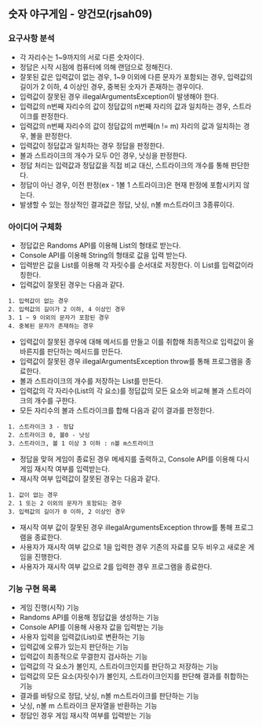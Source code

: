 ## 숫자 야구게임 - 양건모(rjsah09)

### 요구사항 분석
- 각 자리수는 1~9까지의 서로 다른 숫자이다.
- 정답은 시작 시점에 컴퓨터에 의해 랜덤으로 정해진다.
- 잘못된 값은 입력값이 없는 경우, 1~9 이외에 다른 문자가 포함되는 경우, 입력값의 길이가 2 이하, 4 이상인 경우, 중복된 숫자가 존재하는 경우이다.
- 입력값이 잘못된 경우 illegalArgumentsException이 발생해야 한다.
- 입력값의 n번째 자리수의 값이 정답값의 n번째 자리의 값과 일치하는 경우, 스트라이크를 판정한다.
- 입력값의 n번째 자리수의 값이 정답값의 m번째(n != m) 자리의 값과 일치하는 경우, 볼을 판정한다.
- 입력값이 정답값과 일치하는 경우 정답을 판정한다.
- 볼과 스트라이크의 개수가 모두 0인 경우, 낫싱을 판정한다.
- 정답 처리는 입력값과 정답값을 직접 비교 대신, 스트라이크의 개수를 통해 판단한다.
- 정답이 아닌 경우, 이전 판정(ex - 1볼 1 스트라이크)은 현재 판정에 포함시키지 않는다.
- 발생할 수 있는 정상적인 결과값은 정답, 낫싱, n볼 m스트라이크 3종류이다.

### 아이디어 구체화
- 정답값은 Randoms API를 이용해 List<Integer>의 형태로 받는다.
- Console API를 이용해 String의 형태로 값을 입력 받는다.
- 입력받은 값을 List<Integer>를 이용해 각 자릿수를 순서대로 저장한다. 이 List를 입력값이라 칭한다.
- 입력값이 잘못된 경우는 다음과 같다.
```
1. 입력값이 없는 경우
2. 입력값의 길이가 2 이하, 4 이상인 경우
3. 1 ~ 9 이외의 문자가 포함된 경우
4. 중복된 문자가 존재하는 경우 
```
- 입력값이 잘못된 경우에 대해 메서드를 만들고 이를 취합해 최종적으로 입력값이 올바른지를 판단하는 메서드를 만든다.
- 입력값이 잘못된 경우 illegalArgumentsException throw를 통해 프로그램을 종료한다.
- 볼과 스트라이크의 개수를 저장하는 List를 만든다.
- 입력값의 각 자리수(List의 각 요소)를 정답값의 모든 요소와 비교해 볼과 스트라이크의 개수를 구한다.
- 모든 자리수의 볼과 스트라이크를 합해 다음과 같이 결과를 판정한다.
```
1. 스트라이크 3 - 정답
2. 스트라이크 0, 볼0 - 낫싱
3. 스트라이크, 볼 1 이상 3 이하 : n볼 m스트라이크
```
- 정답을 맞혀 게임이 종료된 경우 메세지를 출력하고, Console API를 이용해 다시 게임 재시작 여부를 입력받는다.
- 재시작 여부 입력값이 잘못된 경우는 다음과 같다.
```
1. 값이 없는 경우
2. 1 또는 2 이외의 문자가 포함되는 경우
3. 입력값의 길이가 0 이하, 2 이상인 경우
```
- 재시작 여부 값이 잘못된 경우 illegalArgumentsException throw를 통해 프로그램을 종료한다.
- 사용자가 재시작 여부 값으로 1을 입력한 경우 기존의 자료를 모두 비우고 새로운 게임을 진행한다.
- 사용자가 재시작 여부 값으로 2를 입력한 경우 프로그램을 종료한다.

### 기능 구현 목록
- 게임 진행(시작) 기능
- Randoms API를 이용해 정답값을 생성하는 기능
- Console API를 이용해 사용자 값을 입력받는 기능
- 사용자 입력을 입력값(List)로 변환하는 기능
- 입력값에 오류가 있는지 판단하는 기능
- 입력값이 최종적으로 무결한지 검사하는 기능
- 입력값의 각 요소가 볼인지, 스트라이크인지를 판단하고 저장하는 기능
- 입력값의 모든 요소(자릿수)가 볼인지, 스트라이크인지를 판단해 결과를 취합하는 기능
- 결과를 바탕으로 정답, 낫싱, n볼 m스트라이크를 판단하는 기능
- 낫싱, n볼 m 스트라이크 문자열을 반환하는 기능
- 정답인 경우 게임 재시작 여부를 입력받는 기능